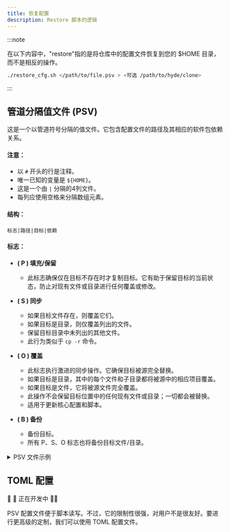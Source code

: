 ```yaml
---
title: 恢复配置
description: Restore 脚本的逻辑
---
```


:::note

在以下内容中，"restore"指的是将仓库中的配置文件恢复到您的 $HOME 目录，而不是相反的操作。

```sh
./restore_cfg.sh </path/to/file.psv > <可选 /path/to/hyde/clone>
```

:::

## 管道分隔值文件 (PSV)

这是一个以管道符号分隔的值文件。它包含配置文件的路径及其相应的软件包依赖关系。

#### 注意：

- 以 `#` 开头的行是注释。
- 唯一已知的变量是 `${HOME}`。
- 这是一个由 `|` 分隔的4列文件。
- 每列应使用空格来分隔数组元素。

#### 结构：

```shell
标志|路径|目标|依赖
```

#### 标志：

- **( P ) 填充/保留**

  - 此标志确保仅在目标不存在时才复制目标。它有助于保留目标的当前状态，防止对现有文件或目录进行任何覆盖或修改。

- **( S ) 同步**

  - 如果目标文件存在，则覆盖它们。
  - 如果目标是目录，则仅覆盖列出的文件。
  - 保留目标目录中未列出的其他文件。
  - 此行为类似于 `cp -r` 命令。

- **( O ) 覆盖**

  - 此标志执行激进的同步操作。它确保目标被源完全替换。
  - 如果目标是目录，其中的每个文件和子目录都将被源中的相应项目覆盖。
  - 如果目标是文件，它将被源文件完全覆盖。
  - 此操作不会保留目标位置中的任何现有文件或目录；一切都会被替换。
  - 适用于更新核心配置和脚本。

- **( B ) 备份**
  - 备份目标。
  - 所有 P、S、O 标志也将备份目标文件/目录。

<details>
<summary>PSV 文件示例</summary>

```shell
 Hyde 核心文件 
P|${HOME}/.config/hyde|config.toml|hyprland
P|${HOME}/.config/hypr|hyde.conf animations.conf windowrules.conf keybindings.conf userprefs.conf monitors.conf|hyprland
P|${HOME}/.config/hypr|nvidia.conf|hyprland nvidia-utils
P|${HOME}/.config/hypr/themes|theme.conf wallbash.conf colors.conf|hyprland
P|${HOME}/.local/state|hyde|hyprland

S|${HOME}/.config/hypr|hyprland.conf|hyprland
S|${HOME}/.local|bin|hyprland
S|${HOME}/.config|gtk-3.0|nwg-look
S|${HOME}/.config|nwg-look|nwg-look
S|${HOME}/.config|xsettingsd|nwg-look
S|${HOME}|.gtkrc-2.0|nwg-look
S|${HOME}/.config|Kvantum|kvantum
S|${HOME}/.config|qt5ct|qt5ct
S|${HOME}/.config|qt6ct|qt6ct
S|${HOME}/.config/hyde|wallbash|hyprland
S|${HOME}/.config/hypr|animations|hyprland

O|${HOME}/.local/share|hyde|hyprland
O|${HOME}/.local/lib|hyde|hyprland

 编辑器 
P|${HOME}/.config/Code - OSS/User|settings.json|code
P|${HOME}/.config/Code/User|settings.json|visual-studio-code-bin
P|${HOME}/.config/VSCodium/User|settings.json|vscodium-bin

 状态栏 
P|${HOME}/.config/waybar|config.ctl|waybar
S|${HOME}/.config/waybar|modules config.jsonc theme.css style.css|waybar

 终端 
P|${HOME}/.config|lsd|lsd
S|${HOME}/.config|fastfetch|fastfetch
S|${HOME}/.config/kitty|hyde.conf theme.conf|kitty
P|${HOME}/.config/kitty|kitty.conf|kitty

 Shell 
P|${HOME}/.config|fish|fish
P|${HOME}|.zshrc .hyde.zshrc .p10k.zsh|zsh zsh-theme-powerlevel10k pokego-bin
S|${HOME}|.zshenv|zsh zsh-theme-powerlevel10k

 文件浏览器 
P|${HOME}/.local/state|dolphinstaterc|dolphin
P|${HOME}/.config|baloofilerc|dolphin
S|${HOME}/.config/menus|applications.menu|dolphin
S|${HOME}/.config|dolphinrc|dolphin
S|${HOME}/.config|kdeglobals|dolphin
S|${HOME}/.local/share/kio/servicemenus|hydewallpaper.desktop|dolphin
S|${HOME}/.local/share/kxmlgui5|dolphin|dolphin
S|${HOME}/.local/share|dolphin|dolphin

 输入 
P|${HOME}/.config|libinput-gestures.conf|libinput-gestures

 Wayland 
P|${HOME}/.config|spotify-flags.conf|spotify
P|${HOME}/.config|code-flags.conf|code
P|${HOME}/.config|code-flags.conf|visual-studio-code-bin
P|${HOME}/.config|vscodium-flags.conf|vscodium-bin
P|${HOME}/.config|electron-flags.conf|electron

 通知 
S|${HOME}/.config|dunst|dunst

 游戏 
S|${HOME}/.config|MangoHud|mangohud

 启动器 
S|${HOME}/.config|rofi|rofi
S|${HOME}/.config|wlogout|wlogout

 锁屏 
S|${HOME}/.config|swaylock|swaylock-effects
P|${HOME}/.config/hypr|hyprlock.conf|hyprlock
S|${HOME}/.config/hypr|hyprlock|hyprlock

 空闲守护进程 
P|${HOME}/.config/hypr|hypridle.conf|hypridle
```

</details>

## TOML 配置

🚧 🚧 正在开发中 🚧🚧

PSV 配置文件便于脚本读写。不过，它的限制性很强，对用户不是很友好。要进行更高级的定制，我们可以使用 TOML 配置文件。
